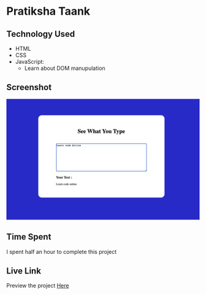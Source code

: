# Pratiksha Taank
## Technology Used
- HTML
- CSS
- JavaScript:
  - Learn about DOM manupulation
## Screenshot
![See what you type](./Image/See_What_You_Type.png)

## Time Spent
I spent half an hour to complete this project
## Live Link
Preview the project [Here](["seewhatyoutypejsproject.netlify.app"](https://seewhatyoutypejsproject.netlify.app/))
